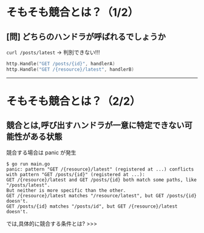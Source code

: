 # そもそも競合とは？（1/2）

## \[問\] どちらのハンドラが呼ばれるでしょうか

<div mt-4>

<v-click at="1">

`curl /posts/latest`<v-click at="2"> -> <span text-color-red>判別できない!!!</span></v-click>

```go
http.Handle("GET /posts/{id}", handlerA)
http.Handle("GET /{resource}/latest", handlerB)
```

</v-click>
</div>

---

# そもそも競合とは？（2/2）

## 競合とは,呼び出すハンドラが一意に特定できない可能性がある状態

競合する場合は panic が発生

```sh{2-6}
$ go run main.go
panic: pattern "GET /{resource}/latest" (registered at ...) conflicts with pattern "GET /posts/{id}" (registered at ...):
GET /{resource}/latest and GET /posts/{id} both match some paths, like "/posts/latest".
But neither is more specific than the other.
GET /{resource}/latest matches "/resource/latest", but GET /posts/{id} doesn't.
GET /posts/{id} matches "/posts/id", but GET /{resource}/latest doesn't.
```

<div class="abs-br m-6">
<v-click>

では,具体的に競合する条件とは? >>>

</v-click>
</div>
